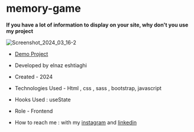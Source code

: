 # memory-game

**If you have a lot of information to display on your site, why don't you use my project**

![Screenshot_2024_03_16-2](https://github.com/elnaz-eshtiaghi/memory-game/assets/146030206/f6e0e8f6-a17c-4a77-9b87-fe4dbe30f035)

- [Demo Project]( https://elnaz-eshtiaghi.github.io/memory-game/)

- Developed by elnaz eshtiaghi

- Created - 2024

- Technologies Used - Html , css , sass , bootstrap, javascript

- Hooks Used : useState 

- Role - Frontend

- How to reach me : with my [instagram](https://www.instagram.com/elnaz_eshtiaghi) and [linkedin](https://www.linkedin.com/in/elnaz-eshtiaghi-936832290/)
